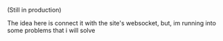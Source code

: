 (Still in production)

The idea here is connect it with the site's websocket, but, im running into some problems that i will solve
